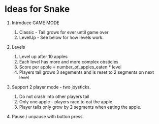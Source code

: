 # Ideas for Snake

1. Introduce GAME MODE
    1. Classic - Tail grows for ever until game over
    2. LevelUp - See below for how levels work.
2. Levels
    1. Level up after 10 apples
    2. Each level has more and more complex obsticles
    3. Score per apple = number_of_apples_eaten * level
    4. Players tail grows 3 segements and is reset to 2 segments on next level

3. Support 2 player mode - two joysticks.
    1. Do not crash into other players tail
    2. Only one apple - players race to eat the apple.
    3. Player tails only grow by 2 segments when eating the apple.

4. Pause / unpause with button press.